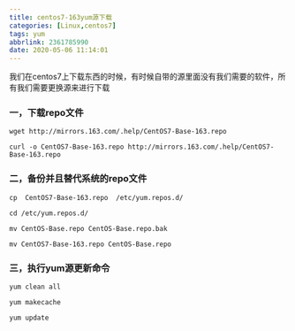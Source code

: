 ```yaml
---
title: centos7-163yum源下载
categories: [Linux,centos7]
tags: yum
abbrlink: 2361785990
date: 2020-05-06 11:14:01
---
```




我们在centos7上下载东西的时候，有时候自带的源里面没有我们需要的软件，所有我们需要更换源来进行下载



### 一，下载repo文件

~~~
wget http://mirrors.163.com/.help/CentOS7-Base-163.repo
~~~

~~~
curl -o CentOS7-Base-163.repo http://mirrors.163.com/.help/CentOS7-Base-163.repo
~~~



### 二，备份并且替代系统的repo文件

~~~
cp  CentOS7-Base-163.repo  /etc/yum.repos.d/ 

cd /etc/yum.repos.d/ 

mv CentOS-Base.repo CentOS-Base.repo.bak 

mv CentOS7-Base-163.repo CentOS-Base.repo
~~~



### 三，执行yum源更新命令

~~~
yum clean all 

yum makecache 

yum update
~~~



